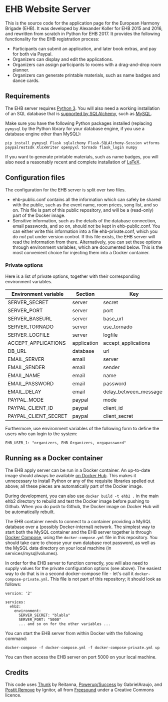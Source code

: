 # EHB Website Server

This is the source code for the application page for the European Harmony Brigade (EHB). It was developed by Alexander Koller for EHB 2015 and 2016, and rewritten from scratch in Python for EHB 2017. It provides the following functionality for the EHB registration process:

* Participants can submit an application, and later book extras, and pay for both via Paypal.
* Organizers can display and edit the applications.
* Organizers can assign participants to rooms with a drag-and-drop room planner.
* Organizers can generate printable materials, such as name badges and dance cards.


## Requirements

The EHB server requires
[Python 3](https://www.python.org/download/releases/3.0/). You will
also need a working installation of an SQL database that is
[supported by SQLAlchemy](http://docs.sqlalchemy.org/en/latest/dialects/index.html),
such as [MySQL](https://www.mysql.com/).

Make sure you have the following Python packages installed (replacing
`pymysql` by the Python library for your database engine, if you use a
database engine other than MySQL):

```
pip install pymysql Flask sqlalchemy Flask-SQLAlchemy-Session wtforms paypalrestsdk XlsxWriter openpyxl tornado flask_login numpy
```

If you want to generate printable materials, such as name badges, you
will also need a reasonably recent and complete installation of
[LaTeX](https://www.tug.org/texlive/).


## Configuration files

The configuration for the EHB server is split over two files.

* ehb-public.conf contains all the information which can safely be
  shared with the public, such as the event name, room prices, song
  list, and so on. This file is part of this public repository, and
  will be a (read-only) part of the Docker image.
* Sensitive information, such as the details of the database
  connection, email passwords, and so on, should _not_ be kept in
  ehb-public.conf. You can either write this information into a file
  ehb-private.conf, which you do _not_ put under version control. If
  this file exists, the EHB server will read the information from
  there. Alternatively, you can set these options through environment
  variables, which are documented below. This is the most convenient
  choice for injecting them into a Docker container.

### Private options

Here is a list of private options, together with their corresponding
environment variables.

| Environment variable | Section  | Key                    |
-----------------------|----------|-------------------------
| SERVER_SECRET        | server   | secret                 |
| SERVER_PORT          | server   | port                   |
| SERVER_BASEURL       | server   | base_url               |
| SERVER_TORNADO       | server   | use_tornado            |
| SERVER_LOGFILE       | server   | logfile                |
| ACCEPT_APPLICATIONS  | application | accept_applications |
| DB_URL               | database | url                    |
| EMAIL_SERVER         | email    | server                 |
| EMAIL_SENDER         | email    | sender                 |
| EMAIL_NAME           | email    | name                   |
| EMAIL_PASSWORD       | email    | password               |
| EMAIL_DELAY          | email    | delay_between_messages |
| PAYPAL_MODE          | paypal   | mode                   |
| PAYPAL_CLIENT_ID     | paypal   | client_id              |
| PAYPAL_CLIENT_SECRET | paypal   | client_secret          |

Furthermore, use environment variables of the following form to define
the users who can login to the system:

```
EHB_USER_1: "organizers, EHB Organizers, orgapassword"
```

## Running as a Docker container

The EHB apply server can be run in a Docker container. An up-to-date
image should always be available
[on Docker Hub](https://hub.docker.com/r/akoller/ehb2). This makes it
unnecessary to install Python or any of the requisite libraries
spelled out above; all these pieces are automatically part of the
Docker image.

During development, you can also use `docker build -t ehb2 .` in the main ehb2 directory to rebuild and test the Docker image before pushing to Github. When you do push to Github, the Docker image on Docker Hub will be automatically rebuilt.

The EHB container needs to connect to a container providing a MySQL
database over a (possibly Docker-internal) network. The simplest way
to start both the MySQL container and the EHB server together is
through [Docker Compose](https://docs.docker.com/compose/), using the
`docker-compose.yml` file in this repository. You should take care to
choose your own database root password, as well as the MySQL data
directory on your local machine (in services/mysql/volumes).

In order for the EHB server to function correctly, you will also need
to supply values for the private configuration options (see
above). The easiest way to do that is in a second docker-compose
file - let's call it `docker-compose-private.yml`. This file is not
part of this repository; it should look as follows:

```
version: '2'
 
services:
  ehb2:
    environment:
      SERVER_SECRET: "blabla"
      SERVER_PORT: "5000"
	  ... and so on for the other variables ...
```

You can start the EHB server from within Docker with the
following command:

```
docker-compose -f docker-compose.yml -f docker-compose-private.yml up
```

You can then access the EHB server on port 5000 on your local machine.



## Credits

This code uses
[Thunk](http://www.freesound.org/people/Reitanna/sounds/323725/) by
Reitanna,
[Powerup/Success](http://www.freesound.org/people/GabrielAraujo/sounds/242501/)
by GabrielAraujo, and
[Postit Remove](https://www.freesound.org/people/Ignitor/sounds/182575/)
by Ignitor, all from [Freesound](http://www.freesound.org) under a Creative Commons licence.


